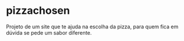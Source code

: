 # pizzachosen
 Projeto de um site que te ajuda na escolha da pizza, para quem fica em dúvida se pede um sabor diferente.
